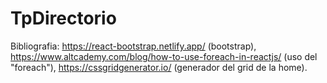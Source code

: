 # TpDirectorio
Bibliografia: https://react-bootstrap.netlify.app/ (bootstrap), https://www.altcademy.com/blog/how-to-use-foreach-in-reactjs/ (uso del "foreach"), https://cssgridgenerator.io/ (generador del grid de la home).